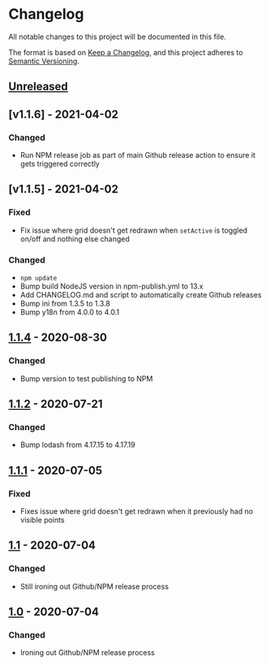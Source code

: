 # Changelog

All notable changes to this project will be documented in this file.

The format is based on [Keep a Changelog](https://keepachangelog.com/en/1.0.0/),
and this project adheres to [Semantic Versioning](https://semver.org/spec/v2.0.0.html).

## [Unreleased]

## [v1.1.6] - 2021-04-02

### Changed

- Run NPM release job as part of main Github release action to ensure it gets triggered correctly

## [v1.1.5] - 2021-04-02

### Fixed

- Fix issue where grid doesn't get redrawn when `setActive` is toggled on/off and nothing else changed

### Changed

- `npm update`
- Bump build NodeJS version in npm-publish.yml to 13.x
- Add CHANGELOG.md and script to automatically create Github releases
- Bump ini from 1.3.5 to 1.3.8
- Bump y18n from 4.0.0 to 4.0.1

## [1.1.4] - 2020-08-30

### Changed

- Bump version to test publishing to NPM

## [1.1.2] - 2020-07-21

### Changed

- Bump lodash from 4.17.15 to 4.17.19

## [1.1.1] - 2020-07-05

### Fixed

- Fixes issue where grid doesn't get redrawn when it previously had no visible points

## [1.1] - 2020-07-04

### Changed

- Still ironing out Github/NPM release process

## [1.0] - 2020-07-04

### Changed

- Ironing out Github/NPM release process

[unreleased]: https://github.com/symbioquine/ol-grid/compare/v1.1.6...HEAD
[1.1.6]: https://github.com/symbioquine/ol-grid/compare/v1.1.5...v1.1.6
[1.1.5]: https://github.com/symbioquine/ol-grid/compare/v1.1.4...v1.1.5
[1.1.4]: https://github.com/symbioquine/ol-grid/compare/v1.1.2...v1.1.4
[1.1.2]: https://github.com/symbioquine/ol-grid/compare/v1.1.1...v1.1.2
[1.1.1]: https://github.com/symbioquine/ol-grid/compare/v1.1...v1.1.1
[1.1]: https://github.com/symbioquine/ol-grid/compare/v1.0...v1.1
[1.0]: https://github.com/symbioquine/ol-grid/releases/tag/v1.0
